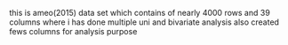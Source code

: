 this is ameo(2015) data set which contains of nearly 4000 rows and 39 columns where i has done multiple uni and bivariate analysis also created fews columns for analysis purpose
